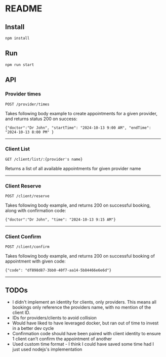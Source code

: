 # README

## Install

`npm install`

## Run

`npm run start`

## API

### Provider times

`POST /provider/times`

Takes following body example to create appointments for a given provider, and returns status 200 on success:

`{"doctor":"Dr John", "startTime": "2024-10-13 9:00 AM", "endTime": "2024-10-13 8:00 PM" }`

---

### Client List

`GET /client/list/:{provider's name}`

Returns a list of all available appointments for given provider name

---

### Client Reserve

`POST /client/reserve`

Takes following body example, and returns 200 on successful booking, along with confirmation code:

`{"doctor":"Dr John", "time": "2024-10-13 9:15 AM"}`

---

### Client Confirm

`POST /client/confirm`

Takes following body example, and returns 200 on successful booking of appointment with given code:

`{"code": "df898d87-3bb0-40f7-aa14-5b84466e6e6d"}`

---

## TODOs

- I didn't implement an identity for clients, only providers. This means all bookings only reference the providers name, with no mention of the client ID.
- IDs for providers/clients to avoid collision
- Would have liked to have leveraged docker, but ran out of time to invest in a better dev cycle
- Confirmation code should have been paired with client identity to ensure 1 client can't confirm the appointment of another
- Used custom time format - I think I could have saved some time had I just used nodejs's implementation